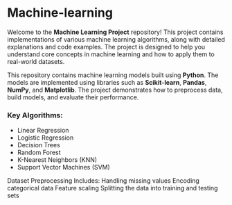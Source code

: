 # Machine-learning
Welcome to the **Machine Learning Project** repository! This project contains implementations of various machine learning algorithms, along with detailed explanations and code examples. The project is designed to help you understand core concepts in machine learning and how to apply them to real-world datasets.


This repository contains machine learning models built using **Python**. The models are implemented using libraries such as **Scikit-learn**, **Pandas**, **NumPy**, and **Matplotlib**. The project demonstrates how to preprocess data, build models, and evaluate their performance.

### Key Algorithms:

- Linear Regression
- Logistic Regression
- Decision Trees
- Random Forest
- K-Nearest Neighbors (KNN)
- Support Vector Machines (SVM)



Dataset Preprocessing Includes:
Handling missing values
Encoding categorical data
Feature scaling
Splitting the data into training and testing sets
